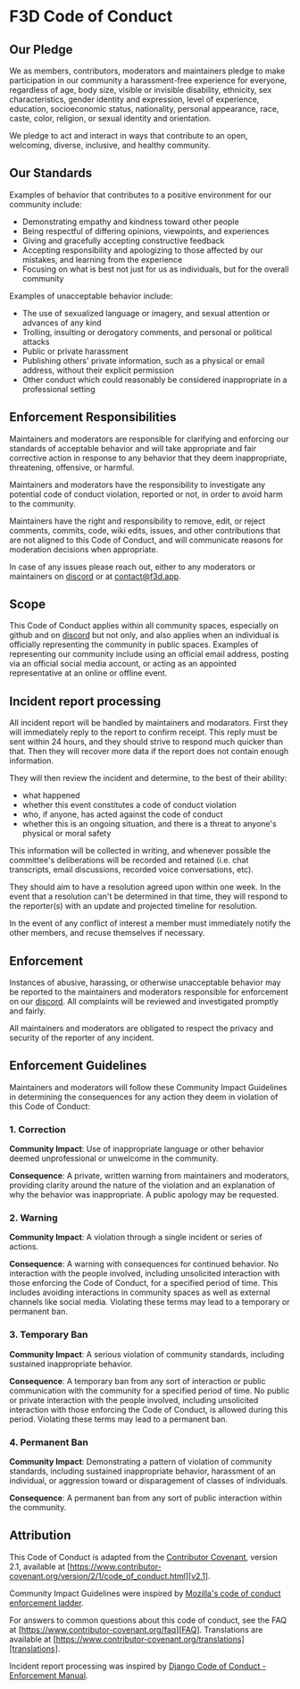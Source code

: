 # F3D Code of Conduct

## Our Pledge

We as members, contributors, moderators and maintainers pledge to make participation in our
community a harassment-free experience for everyone, regardless of age, body
size, visible or invisible disability, ethnicity, sex characteristics, gender
identity and expression, level of experience, education, socioeconomic status,
nationality, personal appearance, race, caste, color, religion, or sexual
identity and orientation.

We pledge to act and interact in ways that contribute to an open, welcoming,
diverse, inclusive, and healthy community.

## Our Standards

Examples of behavior that contributes to a positive environment for our
community include:

- Demonstrating empathy and kindness toward other people
- Being respectful of differing opinions, viewpoints, and experiences
- Giving and gracefully accepting constructive feedback
- Accepting responsibility and apologizing to those affected by our mistakes,
  and learning from the experience
- Focusing on what is best not just for us as individuals, but for the overall
  community

Examples of unacceptable behavior include:

- The use of sexualized language or imagery, and sexual attention or advances of
  any kind
- Trolling, insulting or derogatory comments, and personal or political attacks
- Public or private harassment
- Publishing others' private information, such as a physical or email address,
  without their explicit permission
- Other conduct which could reasonably be considered inappropriate in a
  professional setting

## Enforcement Responsibilities

Maintainers and moderators are responsible for clarifying and enforcing our standards of
acceptable behavior and will take appropriate and fair corrective action in
response to any behavior that they deem inappropriate, threatening, offensive,
or harmful.

Maintainers and moderators have the responsibility to investigate any potential
code of conduct violation, reported or not, in order to avoid harm to the community.

Maintainers have the right and responsibility to remove, edit, or reject
comments, commits, code, wiki edits, issues, and other contributions that are
not aligned to this Code of Conduct, and will communicate reasons for moderation
decisions when appropriate.

In case of any issues please reach out, either to any moderators or maintainers
on [discord] or at <contact@f3d.app>.

## Scope

This Code of Conduct applies within all community spaces, especially on github and on [discord] but not only,
and also applies when an individual is officially representing the community in public spaces.
Examples of representing our community include using an official email address,
posting via an official social media account, or acting as an appointed
representative at an online or offline event.

## Incident report processing

All incident report will be handled by maintainers and modarators.
First they will immediately reply to the report to confirm receipt.
This reply must be sent within 24 hours, and they should strive to respond much quicker than that.
Then they will recover more data if the report does not contain enough information.

They will then review the incident and determine, to the best of their ability:

- what happened
- whether this event constitutes a code of conduct violation
- who, if anyone, has acted against the code of conduct
- whether this is an ongoing situation, and there is a threat to anyone's physical or moral safety

This information will be collected in writing, and whenever possible the committee's deliberations will be recorded and retained
(i.e. chat transcripts, email discussions, recorded voice conversations, etc).

They should aim to have a resolution agreed upon within one week.
In the event that a resolution can't be determined in that time,
they will respond to the reporter(s) with an update and projected timeline for resolution.

In the event of any conflict of interest a member must immediately notify the other members, and recuse themselves if necessary.

## Enforcement

Instances of abusive, harassing, or otherwise unacceptable behavior may be
reported to the maintainers and moderators responsible for enforcement on our [discord].
All complaints will be reviewed and investigated promptly and fairly.

All maintainers and moderators are obligated to respect the privacy and security
of the reporter of any incident.

## Enforcement Guidelines

Maintainers and moderators will follow these Community Impact Guidelines in determining
the consequences for any action they deem in violation of this Code of Conduct:

### 1. Correction

**Community Impact**: Use of inappropriate language or other behavior deemed
unprofessional or unwelcome in the community.

**Consequence**: A private, written warning from maintainers and moderators, providing
clarity around the nature of the violation and an explanation of why the
behavior was inappropriate. A public apology may be requested.

### 2. Warning

**Community Impact**: A violation through a single incident or series of
actions.

**Consequence**: A warning with consequences for continued behavior. No
interaction with the people involved, including unsolicited interaction with
those enforcing the Code of Conduct, for a specified period of time. This
includes avoiding interactions in community spaces as well as external channels
like social media. Violating these terms may lead to a temporary or permanent
ban.

### 3. Temporary Ban

**Community Impact**: A serious violation of community standards, including
sustained inappropriate behavior.

**Consequence**: A temporary ban from any sort of interaction or public
communication with the community for a specified period of time. No public or
private interaction with the people involved, including unsolicited interaction
with those enforcing the Code of Conduct, is allowed during this period.
Violating these terms may lead to a permanent ban.

### 4. Permanent Ban

**Community Impact**: Demonstrating a pattern of violation of community
standards, including sustained inappropriate behavior, harassment of an
individual, or aggression toward or disparagement of classes of individuals.

**Consequence**: A permanent ban from any sort of public interaction within the
community.

## Attribution

This Code of Conduct is adapted from the [Contributor Covenant][homepage],
version 2.1, available at
[https://www.contributor-covenant.org/version/2/1/code_of_conduct.html][v2.1].

Community Impact Guidelines were inspired by
[Mozilla's code of conduct enforcement ladder][Mozilla CoC].

For answers to common questions about this code of conduct, see the FAQ at
[https://www.contributor-covenant.org/faq][FAQ]. Translations are available at
[https://www.contributor-covenant.org/translations][translations].

Incident report processing was inspired by [Django Code of Conduct - Enforcement Manual][django].

[homepage]: https://www.contributor-covenant.org
[v2.1]: https://www.contributor-covenant.org/version/2/1/code_of_conduct.html
[Mozilla CoC]: https://github.com/mozilla/diversity
[FAQ]: https://www.contributor-covenant.org/faq
[translations]: https://www.contributor-covenant.org/translations
[discord]: https://discord.f3d.app
[django]: https://www.djangoproject.com/conduct/enforcement-manual/
